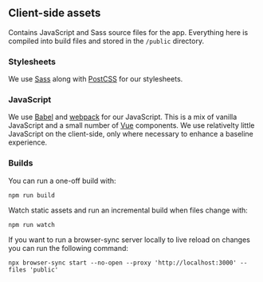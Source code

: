 ## Client-side assets

Contains JavaScript and Sass source files for the app. Everything here is compiled into build files and stored in the `/public` directory.

### Stylesheets

We use [Sass](https://sass-lang.com/) along with [PostCSS](https://postcss.org/) for our stylesheets.

### JavaScript

We use [Babel](https://babeljs.io/) and [webpack](https://webpack.js.org/concepts/) for our JavaScript.  This is a mix of vanilla JavaScript and a small number of [Vue](https://vuejs.org/) components. We use relativelty little JavaScript on the client-side, only where necessary to enhance a baseline experience.

### Builds

You can run a one-off build with:

```shell script
npm run build
```

Watch static assets and run an incremental build when files change with:

```shell script
npm run watch
```

If you want to run a browser-sync server locally to live reload on changes you can run the following command:

```
npx browser-sync start --no-open --proxy 'http://localhost:3000' --files 'public'
```
